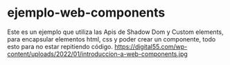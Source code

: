 # ejemplo-web-components
Este es un ejemplo que utiliza las Apis de Shadow Dom y Custom elements, para encapsular elementos html, css y poder crear un componente, todo esto para no estar repitiendo código.
https://digital55.com/wp-content/uploads/2022/01/introduccion-a-web-components.jpg

